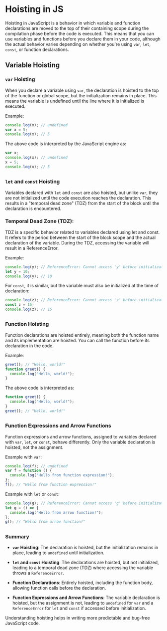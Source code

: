 # Hoisting in JS

Hoisting in JavaScript is a behavior in which variable and function declarations are moved to the top of their containing scope during the compilation phase before the code is executed. This means that you can use variables and functions before you declare them in your code, although the actual behavior varies depending on whether you're using `var`, `let`, `const`, or function declarations.

## Variable Hoisting

### `var` Hoisting

When you declare a variable using `var`, the declaration is hoisted to the top of the function or global scope, but the initialization remains in place. This means the variable is undefined until the line where it is initialized is executed.

Example:

```javascript
console.log(x); // undefined
var x = 5;
console.log(x); // 5
```

The above code is interpreted by the JavaScript engine as:

```javascript
var x;
console.log(x); // undefined
x = 5;
console.log(x); // 5
```

##

### `let` and `const` Hoisting

Variables declared with `let` and `const` are also hoisted, but unlike `var`, they are not initialized until the code execution reaches the declaration. This results in a "temporal dead zone" (TDZ) from the start of the block until the declaration is encountered.

### Temporal Dead Zone (TDZ):

TDZ is a specific behavior related to variables declared using let and const. It refers to the period between the start of the block scope and the actual declaration of the variable.
During the TDZ, accessing the variable will result in a ReferenceError.

Example:

```javascript
console.log(y); // ReferenceError: Cannot access 'y' before initialization
let y = 10;
console.log(y); // 10
```

For `const`, it is similar, but the variable must also be initialized at the time of declaration:

```javascript
console.log(z); // ReferenceError: Cannot access 'z' before initialization
const z = 15;
console.log(z); // 15
```

##

### Function Hoisting

Function declarations are hoisted entirely, meaning both the function name and its implementation are hoisted. You can call the function before its declaration in the code.

Example:

```javascript
greet(); // "Hello, world!"
function greet() {
  console.log("Hello, world!");
}
```

The above code is interpreted as:

```javascript
function greet() {
  console.log("Hello, world!");
}
greet(); // "Hello, world!"
```

##

### Function Expressions and Arrow Functions

Function expressions and arrow functions, assigned to variables declared with `var`, `let`, or `const`, behave differently. Only the variable declaration is hoisted, not the assignment.

Example with `var`:

```javascript
console.log(f); // undefined
var f = function () {
  console.log("Hello from function expression!");
};
f(); // "Hello from function expression!"
```

Example with `let` or `const`:

```javascript
console.log(g); // ReferenceError: Cannot access 'g' before initialization
let g = () => {
  console.log("Hello from arrow function!");
};
g(); // "Hello from arrow function!"
```

##

### Summary

- **`var` Hoisting**: The declaration is hoisted, but the initialization remains in place, leading to `undefined` until initialization.

- **`let` and `const` Hoisting**: The declarations are hoisted, but not initialized, leading to a temporal dead zone (TDZ) where accessing the variable throws a `ReferenceError`.

- **Function Declarations**: Entirely hoisted, including the function body, allowing function calls before the declaration.

- **Function Expressions and Arrow Functions**: The variable declaration is hoisted, but the assignment is not, leading to `undefined` for `var` and a `ReferenceError` for `let` and `const` if accessed before initialization.

Understanding hoisting helps in writing more predictable and bug-free JavaScript code.
